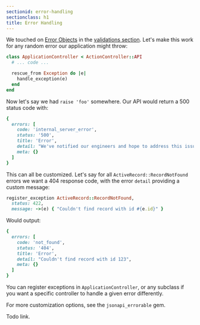 ```yaml
---
sectionid: error-handling
sectionclass: h1
title: Error Handling
---
```


We touched on [Error Objects](http://jsonapi.org/format/#errors) in the
[validations section](/entries#validations). Let's make this work for
any random error our application might throw:

```ruby
class ApplicationController < ActionController::API
  # ... code ...

  rescue_from Exception do |e|
    handle_exception(e)
  end
end
```

Now let's say we had `raise 'foo'` somewhere. Our API would return a 500
status code with:

```ruby
{
  errors: [
    code: 'internal_server_error',
    status: '500',
    title: 'Error',
    detail: "We've notified our engineers and hope to address this issue shortly.",
    meta: {}
  ]
}
```

This can all be customized. Let's say for all
`ActiveRecord::RecordNotFound` errors we want a 404 response code, with
the error `detail` providing a custom message:

```ruby
register_exception ActiveRecord::RecordNotFound,
  status: 422,
  message: ->(e) { "Couldn't find record with id #{e.id}" }
```

Would output:

```ruby
{
  errors: [
    code: 'not_found',
    status: '404',
    title: 'Error',
    detail: "Couldn't find record with id 123",
    meta: {}
  ]
}
```

You can register exceptions in `ApplicationController`, or any subclass
if you want a specific controller to handle a given error differently.

For more customization options, see the `jsonapi_errorable` gem.

Todo link.
